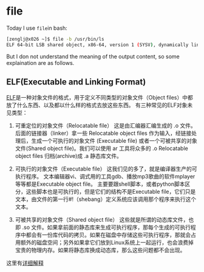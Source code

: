 # file

Today I use `file`in bash:

```bash
[zenglj@x026 ~]$ file -b /usr/bin/ls
ELF 64-bit LSB shared object, x86-64, version 1 (SYSV), dynamically linked, interpreter /lib64/ld-linux-x86-64.so.2, for GNU/Linux 3.2.0, BuildID[sha1]=937708964f0f7e3673465d7749d6cf6a2601dea2, stripped, too many notes (256)
```

But I don not understand the meaning of the output content, so some explaination are as follows.

## ELF(Executable and Linking Format)

[ELF](https://www.maixj.net/ict/elf-o-20705)是一种对象文件的格式，用于定义不同类型的对象文件（Object files）中都放了什么东西、以及都以什么样的格式去放这些东西。
有三种常见的ELF对象未见类型：

1. 可重定位的对象文件（Relocatable file）
这是由汇编器汇编生成的 .o 文件。
后面的链接器（linker）拿一些 Relocatable object files 作为输入，经链接处理后，生成一个可执行的对象文件 (Executable file) 或者一个可被共享的对象文件(Shared object file)。我们可以使用 ar 工具将众多的 .o Relocatable object files 归档(archive)成 .a 静态库文件。

2. 可执行的对象文件（Executable file）
这我们见的多了，就是编译器生产的可执行程序。
文本编辑器vi、调式用的工具gdb、播放mp3歌曲的软件mplayer等等都是Executable object file。
主要要跟shell脚本，或者python脚本区分，这些脚本也是可执行的，但是它们的结构不是Executable file，它们只是文本，由文件的第一行#!（shebang）定义系统应该调用那个程序来执行这个文本。

3. 可被共享的对象文件（Shared object file）
这些就是所谓的动态库文件，也即 .so 文件。如果拿前面的静态库来生成可执行程序，那每个生成的可执行程序中都会有一份库代码的拷贝。如果在磁盘中存储这些可执行程序，那就会占用额外的磁盘空间；另外如果拿它们放到Linux系统上一起运行，也会浪费掉宝贵的物理内存。如果将静态库换成动态库，那么这些问题都不会出现。

这里有[详细解释](https://wiki.jikexueyuan.com/project/c-study-notes/system.html)